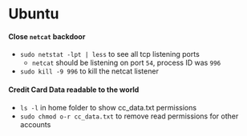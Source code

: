 # Ubuntu

#### Close `netcat` backdoor
- `sudo netstat -lpt | less` to see all tcp listening ports
  - `netcat` should be listening on port `54`, process ID was `996`
- `sudo kill -9 996` to kill the netcat listener

#### Credit Card Data readable to the world
- `ls -l` in home folder to show cc_data.txt permissions
- `sudo chmod o-r cc_data.txt` to remove read permissions for other accounts
